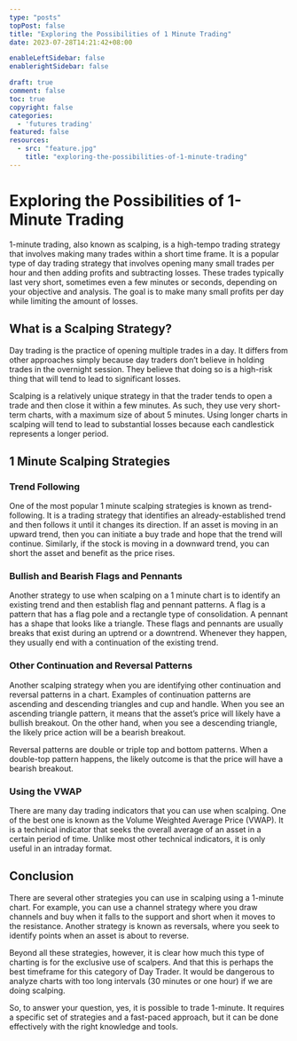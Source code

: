 ```yaml
---
type: "posts"
topPost: false
title: "Exploring the Possibilities of 1 Minute Trading"
date: 2023-07-28T14:21:42+08:00

enableLeftSidebar: false
enablerightSidebar: false

draft: true
comment: false
toc: true
copyright: false
categories: 
  - 'futures trading'
featured: false
resources: 
  - src: "feature.jpg"
    title: "exploring-the-possibilities-of-1-minute-trading"
---
```


# Exploring the Possibilities of 1-Minute Trading

1-minute trading, also known as scalping, is a high-tempo trading strategy that involves making many trades within a short time frame. It is a popular type of day trading strategy that involves opening many small trades per hour and then adding profits and subtracting losses. These trades typically last very short, sometimes even a few minutes or seconds, depending on your objective and analysis. The goal is to make many small profits per day while limiting the amount of losses.

## What is a Scalping Strategy?

Day trading is the practice of opening multiple trades in a day. It differs from other approaches simply because day traders don’t believe in holding trades in the overnight session. They believe that doing so is a high-risk thing that will tend to lead to significant losses. 

Scalping is a relatively unique strategy in that the trader tends to open a trade and then close it within a few minutes. As such, they use very short-term charts, with a maximum size of about 5 minutes. Using longer charts in scalping will tend to lead to substantial losses because each candlestick represents a longer period.

## 1 Minute Scalping Strategies

### Trend Following

One of the most popular 1 minute scalping strategies is known as trend-following. It is a trading strategy that identifies an already-established trend and then follows it until it changes its direction. If an asset is moving in an upward trend, then you can initiate a buy trade and hope that the trend will continue. Similarly, if the stock is moving in a downward trend, you can short the asset and benefit as the price rises.

### Bullish and Bearish Flags and Pennants

Another strategy to use when scalping on a 1 minute chart is to identify an existing trend and then establish flag and pennant patterns. A flag is a pattern that has a flag pole and a rectangle type of consolidation. A pennant has a shape that looks like a triangle. These flags and pennants are usually breaks that exist during an uptrend or a downtrend. Whenever they happen, they usually end with a continuation of the existing trend.

### Other Continuation and Reversal Patterns

Another scalping strategy when you are identifying other continuation and reversal patterns in a chart. Examples of continuation patterns are ascending and descending triangles and cup and handle. When you see an ascending triangle pattern, it means that the asset’s price will likely have a bullish breakout. On the other hand, when you see a descending triangle, the likely price action will be a bearish breakout. 

Reversal patterns are double or triple top and bottom patterns. When a double-top pattern happens, the likely outcome is that the price will have a bearish breakout.

### Using the VWAP

There are many day trading indicators that you can use when scalping. One of the best one is known as the Volume Weighted Average Price (VWAP). It is a technical indicator that seeks the overall average of an asset in a certain period of time. Unlike most other technical indicators, it is only useful in an intraday format.

## Conclusion

There are several other strategies you can use in scalping using a 1-minute chart. For example, you can use a channel strategy where you draw channels and buy when it falls to the support and short when it moves to the resistance. Another strategy is known as reversals, where you seek to identify points when an asset is about to reverse.

Beyond all these strategies, however, it is clear how much this type of charting is for the exclusive use of scalpers. And that this is perhaps the best timeframe for this category of Day Trader. It would be dangerous to analyze charts with too long intervals (30 minutes or one hour) if we are doing scalping.

So, to answer your question, yes, it is possible to trade 1-minute. It requires a specific set of strategies and a fast-paced approach, but it can be done effectively with the right knowledge and tools.
